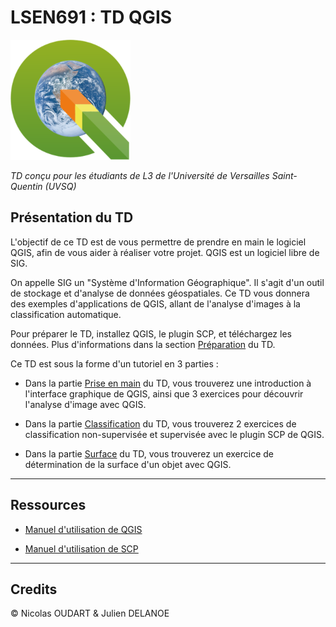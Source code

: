# LSEN691 : TD QGIS

![Logo](img/Logo.png)

_TD conçu pour les étudiants de L3 de l'Université de Versailles Saint-Quentin (UVSQ)_

## Présentation du TD

L'objectif de ce TD est de vous permettre de prendre en main le logiciel QGIS, afin de vous aider à réaliser votre projet.
QGIS est un logiciel libre de SIG.

On appelle SIG un "Système d'Information Géographique". Il s'agit d'un outil de stockage et d'analyse de données géospatiales.
Ce TD vous donnera des exemples d'applications de QGIS, allant de l'analyse d'images à la classification automatique.

Pour préparer le TD, installez QGIS, le plugin SCP, et téléchargez les données.
Plus d'informations dans la section [Préparation](preparation.md) du TD.

Ce TD est sous la forme d'un tutoriel en 3 parties :

* Dans la partie [Prise en main](prise_en_main.md) du TD, vous trouverez une introduction à l'interface graphique de QGIS, ainsi que 3 exercices pour découvrir l'analyse d'image avec QGIS.

* Dans la partie [Classification](classification.md) du TD, vous trouverez 2 exercices de classification non-supervisée et supervisée avec le plugin SCP de QGIS.

* Dans la partie [Surface](surface.md) du TD, vous trouverez un exercice de détermination de la surface d'un objet avec QGIS.

---

## Ressources

* [Manuel d'utilisation de QGIS](https://docs.qgis.org/3.34/fr/docs/user_manual/index.html)

* [Manuel d'utilisation de SCP](https://semiautomaticclassificationmanual.readthedocs.io/pl/latest/index.html)

---

## Credits

© Nicolas OUDART & Julien DELANOE
